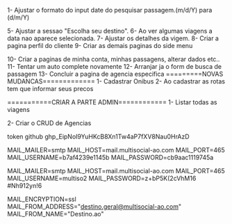 1- Ajustar o formato do input date do pesquisar passagem.(m/d/Y) para (d/m/Y)
<!-- 2- Ajustar o hover no link que leva a pagina de login.(retirar o hover) -->
<!-- 3- Ajustar quando clico no logo destino.ao fica preto.(retirar isso). -->
<!-- 4- Ajustar as fotos dos destinos na pagina inicial de ofertas de passagem -->
5- Ajustar a sessao "Escolha seu destino".
6- Ao ver algumas viagens a data nao aparece selecionada.
7- Ajustar os detalhes da vigem.
8- Criar a pagina perfil do cliente
9- Criar as demais paginas do side menu
<!-- Novos -->
10- Criar a paginas de minha conta, minhas passagens, alterar dados etc..
11- Tentar um auto complete novamente
12- Arranjar ja o form de busca de passagem
13- Concluir a pagina de agencia especifica
=========NOVAS MUDANCAS=============
1- Cadastrar Onibus
2- Ao cadastrar as rotas tem que informar seus precos

===========CRIAR A PARTE ADMIN============
1- Listar todas as viagens
<!-- Novos -->
2- Criar o CRUD de Agencias

token github
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


MAIL_MAILER=smtp
MAIL_HOST=mail.multisocial-ao.com
MAIL_PORT=465
MAIL_USERNAME=b7af4239e1145b
MAIL_PASSWORD=cb9aac1119745a

MAIL_MAILER=smtp
MAIL_HOST=mail.multisocial-ao.com
MAIL_PORT=465
MAIL_USERNAME=multiso2
MAIL_PASSWORD=z+bP5K(2cVhM16 #Nh912yn!6

MAIL_ENCRYPTION=ssl
MAIL_FROM_ADDRESS="destino.geral@multisocial-ao.com"
MAIL_FROM_NAME="Destino.ao"